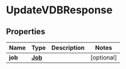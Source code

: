 

# UpdateVDBResponse


## Properties

Name | Type | Description | Notes
------------ | ------------- | ------------- | -------------
**job** | [**Job**](Job.md) |  |  [optional]



